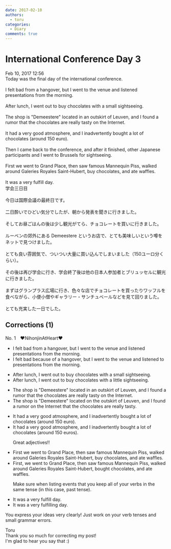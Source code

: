 ```yaml
---
date: 2017-02-10
authors:
  - toru
categories:
  - Diary
comments: true
---
```


# International Conference Day 3
<div class="date">Feb 10, 2017 12:56</div>
<div id="post"><div id="body_show_ori">
Today was the final day of the international conference.<br/><br/>I felt bad from a hangover, but I went to the venue and listened presentations from the morning.<br/><br/>After lunch, I went out to buy chocolates with a small sightseeing.<br/><br/>The shop is "Demeestere" located in an outskirt of Leuven, and I found a rumor that the chocolates are really tasty on the Internet.<br/><br/>It had a very good atmosphere, and I inadvertently bought a lot of chocolates (around 150 euro).<br/><br/>Then I came back to the conference, and after it finished, other Japanese participants and I went to Brussels for sightseeing.<br/><br/>First we went to Grand Place, then saw famous Mannequin Piss, walked around Galeries Royales Saint-Hubert, buy chocolates, and ate waffles.<br/><br/>It was a very fulfill day.
</div></div>

<!-- more -->

<div id="post_ja"><div id="body_show_mo">
学会三日目<br/><br/>今日は国際会議の最終日です。<br/><br/>二日酔いでひどい気分でしたが、朝から発表を聞きに行きました。<br/><br/>そしてお昼ごはんの後は少し観光がてら、チョコレートを買いに行きました。<br/><br/>ルーベンの郊外にある Demeestere というお店で、とても美味しいという噂をネットで見つけました。<br/><br/>とても良い雰囲気で、ついつい大量に買い込んでしまいました（150ユーロ分くらい）。<br/><br/>その後は再び学会に行き、学会終了後は他の日本人参加者とブリュッセルに観光に行きました。<br/><br/>まずはグランプラス広場に行き、色々な店でチョコレートを買ったりワッフルを食べながら、小便小僧やギャラリー・サンチュベールなどを見て回りました。<br/><br/>とても充実した一日でした。
</div></div>

## Corrections (1)
<div id="block"><div class="first_name"> No. 1　<span class="just_name">❤NihonjinAtHeart❤</span></div><div id="block2">
<ul class="correction_field">
<li class="incorrect">I felt bad from a hangover, but I went to the venue and listened presentations from the morning.</li>
<li class="corrected correct">
I felt bad because of a hangover, but I went to the venue and listened to presentations from the morning.
</li>
</ul>
<ul class="correction_field">
<li class="incorrect">After lunch, I went out to buy chocolates with a small sightseeing.</li>
<li class="corrected correct">
After lunch, I went out to buy chocolates with a little sightseeing.
</li>
</ul>
<ul class="correction_field">
<li class="incorrect">The shop is "Demeestere" located in an outskirt of Leuven, and I found a rumor that the chocolates are really tasty on the Internet.</li>
<li class="corrected correct">
The shop is "Demeestere" located on the outskirt of Leuven, and I found a rumor on the Internet that the chocolates are really tasty.
</li>
</ul>
<ul class="correction_field">
<li class="incorrect">It had a very good atmosphere, and I inadvertently bought a lot of chocolates (around 150 euro).</li>
<li class="corrected correct">
It had a very good atmosphere, and I inadvertently bought a lot of chocolates (around 150 euros).
<p class="correction_comment">Great adjectives!!</p>
</li>
</ul>
<ul class="correction_field">
<li class="incorrect">First we went to Grand Place, then saw famous Mannequin Piss, walked around Galeries Royales Saint-Hubert, buy chocolates, and ate waffles.</li>
<li class="corrected correct">
First, we went to Grand Place, then saw famous Mannequin Piss, walked around Galeries Royales Saint-Hubert, bought chocolates, and ate waffles.
<p class="correction_comment">Make sure when listing events that you keep all of your verbs in the same tense (in this case, past tense).</p>
</li>
</ul>
<ul class="correction_field">
<li class="incorrect">It was a very fulfill day.</li>
<li class="corrected correct">
It was a very fulfilling day.
</li>
</ul>
<p class="comment_small">
 You express your ideas very clearly! Just work on your verb tenses and small grammar errors.
</p>

</div><div class="name"><span class="just_name">Toru</span><br>
Thank you so much for correcting my post!<br/>I'm glad to hear you say that :)
</div>
</div>
